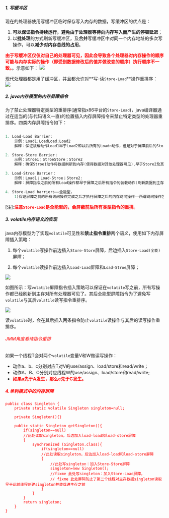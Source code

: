 ##### 1. 写缓冲区

现在的处理器使用写缓冲区临时保存写入内存的数据，写缓冲区的优点是：
1. **可以保证指令持续运行，避免由于处理器等待向内存写入而产生的停顿延迟**；
2. 以**批处理**的方式刷新写缓冲区，及**合并**写缓冲区中对同一个内存地址的多次写操作，可以**减少对内存总线的占用**。

<font color=red>**由于写缓冲区仅仅对自己的处理器可见，因此会导致各个处理器对内存操作的顺序可能与内存实际的操作（即受到数据修改后的值并做改变的顺序）执行顺序不一致。**</font>。示意如下：
![](https://wx3.sinaimg.cn/mw690/006Xp67Kly1fr1nlty80zj30fq06mmxg.jpg)

现代处理器都是用了缓冲区，并且都允许对**写-读`Store-Load`**操作重排序：
![](https://wx3.sinaimg.cn/mw690/006Xp67Kly1fr1ns1osfjj30ij07ht8x.jpg)


##### 2. java内存模型的内存屏障指令

为了禁止处理器特定类型的重排序(通常指x86平台的`Store-Load`)，java编译器通过在适当的(与代码语义一直)的位置插入内存屏障指令来禁止特定类型的处理器重排序。四类内存屏障指令如下：

```java

1. Load-Load Barrier:
    示例：Load1;LoadLoad;Load2
    解释：保证装载动作Load1早于Load2即以后所有的Loadn动作，但是对于屏障前后的Store操作并无影响；

2. Store-Store Barrier：
    示例：Stroe1；StroeStore；Store2
    解释：确保Stroe1动作将数据刷新到内存(使得数据对其他处理器可见),早于Store2及其以后所有Storen动作的执行。同理对Loadn操作无影响；

3. Load-Stroe Barrier：
    示例：Load1；Load-Stroe；Store2:
    解释：屏障指令之前的所有Load操作都早于屏障之后所有指令的装载动作(刷新数据到主存);

4. Store-Load barriers——全能型，
    1)保证屏障之前的所有访问操作完成之后才执行屏障之后的内存访问操作——所谓访问操作包括读取和装载。
```
[注]:<font color=red>**注意`Store-Load`是全能型的，会屏蔽前后所有类型指令的重排**。</font>

##### 3. volatile内存语义的实现

java内存模型为了实现`volatile`可见性和**禁止指令重排**两个语义，使用如下内存屏障插入策略：
1. 每个`volatile`写操作前边插入`Store-Store`屏障，后边插入`Store-Load(全能)`屏障；

2. 每个`volatile`读操作前边插入`Load-Load`屏障和`Load-Stroe`屏障；

![](https://wx4.sinaimg.cn/mw690/006Xp67Kly1fr1pqzbd2vj30c907et98.jpg)

如图所示：写`volatile`屏障指令插入策略可以保证在`volatile`写之前，所有写操作都已经刷新到主存对所有处理器可见了。其后全能型屏障指令为了避免写`volatile`与其后`volatile`读写指令重排序。

![](https://wx4.sinaimg.cn/mw690/006Xp67Kly1fr1pri80u9j30d007lt9c.jpg)

读`volatile`时，会在其后插入两条指令防止`volatile`读操作与其后的读写操作重排序。

###### <font color=red>JMM角度看待指令重排</font>

如果一个线程T会对两个`volatile`变量V和W做读写操作：
- 动作a、b、c分别对应T对V的use/assign、load/store和read/write；
- 动作A、B、C分别对应线程W的use/assign、load/store和read/write;
- <font color=red>**如果a先于A发生，那么c先于C发生。**</hfont>

##### 4.单利模式中的内存屏障
```
public class Singleton {
    private static volatile Singleton singleton=null;

    private Singleton(){}

    public static Singleton getSingleton(){
        if(singleton==null)
        //此处读取singleton，后边加入load-load和load-store屏障
        {
            synchronized (Singleton.class){
                if(singleton==null)
                //此处读取singleton，后边加入load-load和load-store屏障
                {
                    //此处写singleton：加入Store-Store屏障
                    singleton=new Singleton();
                    //fixme 此处写singleton：加入Store-Load屏障，
                    // fixme 此处屏障防止了第二个线程对主存数据singleton读取早于此前线程创建singleton并装载进主存之前
                }
            }
        }
        return singleton;
    }
}
```
